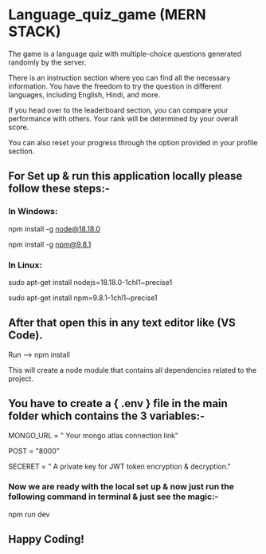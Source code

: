 # Language_quiz_game (MERN STACK)

 The game is a language quiz with multiple-choice questions generated randomly by the server. 

 There is an instruction section where you can find all the necessary information.
You have the freedom to try the question in different languages, including English, Hindi, and more.

If you head over to the leaderboard section, you can compare your performance with others. Your rank will be determined by your overall score.

You can also reset your progress through the option provided in your profile section.

## For Set up & run this application locally please follow these steps:-

### In Windows:
npm install -g node@18.18.0

npm install -g npm@9.8.1

### In Linux:
sudo apt-get install nodejs=18.18.0-1chl1~precise1

sudo  apt-get install npm=9.8.1-1chl1~precise1

## After that open this in any text editor like (VS Code).
Run --> npm install

This will create a node module that contains all dependencies related to the project.

## You have to create a { .env } file in the main folder which contains the 3 variables:-
MONGO_URL = " Your mongo atlas connection link"

POST = "8000"

SECERET = " A private key for JWT token encryption & decryption."

### Now we are ready with the local set up & now just run the following command in terminal & just see the magic:-

npm run dev

## Happy Coding!
